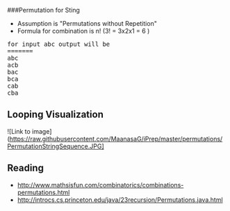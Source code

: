 ###Permutation for Sting
- Assumption is "Permutations without Repetition"
- Formula for combination is n! (3! = 3x2x1 = 6 ) 
<pre>
for input abc output will be
=======
abc
acb
bac
bca
cab
cba
</pre>

Looping Visualization
-----
![Link to image](https://raw.githubusercontent.com/MaanasaG/iPrep/master/permutations/PermutationStringSequence.JPG]

Reading
------
- http://www.mathsisfun.com/combinatorics/combinations-permutations.html
- http://introcs.cs.princeton.edu/java/23recursion/Permutations.java.html

